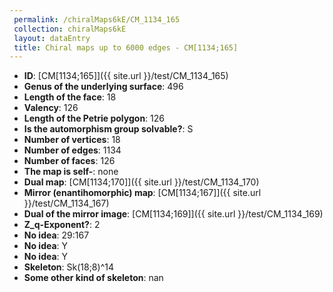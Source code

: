 ```yaml
--- 
 permalink: /chiralMaps6kE/CM_1134_165 
 collection: chiralMaps6kE
 layout: dataEntry
 title: Chiral maps up to 6000 edges - CM[1134;165]
---
```


- **ID**: [CM[1134;165]]({{ site.url }}/test/CM_1134_165)
- **Genus of the underlying surface**: 496
- **Length of the face**: 18
- **Valency**: 126
- **Length of the Petrie polygon**: 126
- **Is the automorphism group solvable?**: S
- **Number of vertices**: 18
- **Number of edges**: 1134
- **Number of faces**: 126
- **The map is self-**: none
- **Dual map**: [CM[1134;170]]({{ site.url }}/test/CM_1134_170)
- **Mirror (enantihomorphic) map**: [CM[1134;167]]({{ site.url }}/test/CM_1134_167)
- **Dual of the mirror image**: [CM[1134;169]]({{ site.url }}/test/CM_1134_169)
- **Z_q-Exponent?**: 2
- **No idea**:  29:167
- **No idea**: Y
- **No idea**: Y
- **Skeleton**: Sk(18;8)^14
- **Some other kind of skeleton**: nan
